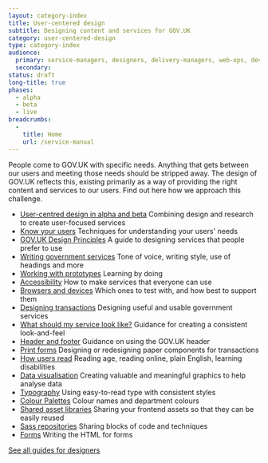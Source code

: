 ```yaml
---
layout: category-index
title: User-centered design
subtitle: Designing content and services for GOV.UK
category: user-centered-design
type: category-index
audience:
  primary: service-managers, designers, delivery-managers, web-ops, developers, tech-archs, performance-analysts, user-researchers, qa, content-designers
  secondary:
status: draft
long-title: true
phases:
  - alpha
  - beta
  - live
breadcrumbs:
  -
    title: Home
    url: /service-manual
---
```


People come to GOV.UK with specific needs. Anything that gets between our users and meeting those needs should be stripped away. The design of GOV.UK reflects this, existing primarily as a way of providing the right content and services to our users. Find out here how we approach this challenge.

<ul class="link-list">
  <li><a href="/service-manual/user-centered-design/user-centered-design-alpha-beta">User-centred design in alpha and beta</a> Combining design and research to create user-focused services</li>
  <li><a href="/service-manual/user-centered-design/know-your-users">Know your users</a> Techniques for understanding your users' needs</li>
  <li><a href="https://www.gov.uk/designprinciples">GOV.UK Design Principles</a>  A guide to designing services that people prefer to use</li>
  <li><a href="/service-manual/content-designers/transactions-style-guide">Writing government services</a> Tone of voice, writing style, use of headings and more</li>
  <li><a href="/service-manual/user-centered-design/working-with-prototypes">Working with prototypes</a> Learning by doing</li>
  <li><a href="/service-manual/user-centered-design/accessibility">Accessibility</a> How to make services that everyone can use</li>
  <li><a href="/service-manual/user-centered-design/browsers-and-devices">Browsers and devices</a> Which ones to test with, and how best to support them</li>
  <li><a href="/service-manual/user-centered-design/resources/writing-for-transactions">Designing transactions</a> Designing useful and usable government services</li>
  <li><a href="/service-manual/user-centered-design/what-should-service-look-like">What should my service look like?</a> Guidance for creating a consistent look-and-feel</li>
  <li><a href="/service-manual/user-centered-design/resources/header-footer">Header and footer</a> Guidance on using the GOV.UK header</li>
  <li><a href="/service-manual/user-centered-design/print-forms">Print forms</a> Designing or redesigning paper components for transactions</li>
  <li><a href="/service-manual/user-centered-design/how-users-read">How users read</a> Reading age, reading online, plain English, learning disabilities</li>
  <li><a href="/service-manual/user-centered-design/data-visualisation">Data visualisation</a> Creating valuable and meaningful graphics to help analyse data</li>
  <li><a href="/service-manual/user-centered-design/resources/typography">Typography</a> Using easy-to-read type with consistent styles</li>
  <li><a href="/service-manual/user-centered-design/resources/colour-palettes">Colour Palettes</a> Colour names and department colours</li>
  <li><a href="/service-manual/user-centered-design/resources/shared-asset-libraries">Shared asset libraries</a> Sharing your frontend assets so that they can be easily reused</li>
  <li><a href="/service-manual/user-centered-design/resources/sass-repositories">Sass repositories</a> Sharing blocks of code and techniques</li>
  <li><a href="/service-manual/user-centered-design/resources/forms">Forms</a> Writing the HTML for forms</li>
</ul>

[See all guides for designers](/service-manual/designers)
